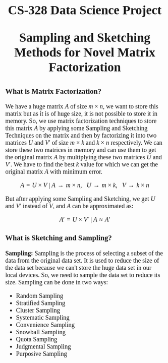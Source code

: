 <span style="font-family: 'Times New Roman'; font-size:20px">

<h1 align="center">
CS-328 Data Science Project

Sampling and Sketching Methods for Novel Matrix Factorization
</h1>

<h3>
What is Matrix Factorization?
</h3>

We have a huge matrix $A$ of size $m \times n$, we want to store this matrix but as it is of huge size, it is not possible to store it in memory. So, we use matrix factorization techniques to store this matrix $A$ by applying some Sampling and Sketching Techniques on the matrix and then by factorizing it into two matrices $U$ and $V'$ of size $m \times k$ and $k \times n$ respectively. We can store these two matrices in memory and can use them to get the original matrix $A$ by multiplying these two matrices $U$ and $V'$. We have to find the best $k$ value for which we can get the original matrix $A$ with minimum error.

$$A = U \times V\ |\ A → m \times n,\ \ \ U → m \times k,\ \ \ V → k \times n$$

But after applying some Sampling and Sketching, we get $U$ and $V'$ instead of $V$, and $A$ can be approximated as:

$$A' = U \times V'\ |\ A \approx A'$$

<h3>
What is Sketching and Sampling?
</h3>

**Sampling:** Sampling is the process of selecting a subset of the data from the original data set. It is used to reduce the size of the data set because we can't store the huge data set in our local devices. So, we need to sample the data set to reduce its size. Sampling can be done in two ways:
- Random Sampling
- Stratified Sampling
- Cluster Sampling
- Systematic Sampling
- Convenience Sampling
- Snowball Sampling
- Quota Sampling
- Judgmental Sampling
- Purposive Sampling

</span>